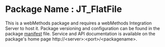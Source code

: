 # Package Name : JT_FlatFile
This is a webMethods package and requires a webMethods Integration Server to host it. Package versioning and configuration can be found in the package [manifest](./JT_FlatFile/manifest.v3) file. Service and API documentation is available on the package's home page http://&lt;server&gt;:&lt;port&gt;/&lt;packagename>.